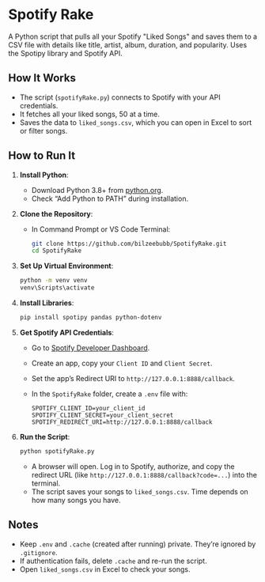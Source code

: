 # Spotify Rake

A Python script that pulls all your Spotify "Liked Songs" and saves them to a CSV file with details like title, artist, album, duration, and popularity. 
Uses the Spotipy library and Spotify API.

## How It Works

- The script (`spotifyRake.py`) connects to Spotify with your API credentials.
- It fetches all your liked songs, 50 at a time.
- Saves the data to `liked_songs.csv`, which you can open in Excel to sort or filter songs.

## How to Run It

1. **Install Python**:
    - Download Python 3.8+ from [python.org](https://www.python.org/downloads/).
    - Check “Add Python to PATH” during installation.
2. **Clone the Repository**:
    - In Command Prompt or VS Code Terminal:
        
        ```bash
        git clone https://github.com/bilzeebubb/SpotifyRake.git
        cd SpotifyRake
        
3. **Set Up Virtual Environment**:
    
    ```bash
    python -m venv venv
    venv\Scripts\activate
    ```
    
4. **Install Libraries**:
    
    ```bash
    pip install spotipy pandas python-dotenv
    ```
    
5. **Get Spotify API Credentials**:
    - Go to [Spotify Developer Dashboard](https://developer.spotify.com/dashboard/).
    - Create an app, copy your `Client ID` and `Client Secret`.
    - Set the app’s Redirect URI to `http://127.0.0.1:8888/callback`.
    - In the `SpotifyRake` folder, create a `.env` file with:
        
        ```
        SPOTIFY_CLIENT_ID=your_client_id
        SPOTIFY_CLIENT_SECRET=your_client_secret
        SPOTIFY_REDIRECT_URI=http://127.0.0.1:8888/callback
        ```
        
6. **Run the Script**:
    
    ```bash
    python spotifyRake.py
    ```
    
    - A browser will open. Log in to Spotify, authorize, and copy the redirect URL (like `http://127.0.0.1:8888/callback?code=...`) into the terminal.
    - The script saves your songs to `liked_songs.csv`. Time depends on how many songs you have.

## Notes

- Keep `.env` and `.cache` (created after running) private. They’re ignored by `.gitignore`.
- If authentication fails, delete `.cache` and re-run the script.
- Open `liked_songs.csv` in Excel to check your songs.